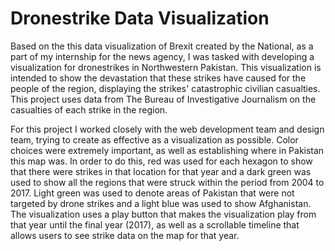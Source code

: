 # Dronestrike Data Visualization

Based on the this data visualization of Brexit created by the National, as a part of my internship for the news agency, I was tasked with developing a visualization for dronestrikes in Northwestern Pakistan. This visualization is intended to show the devastation that these strikes have caused for the people of the region, displaying the strikes' catastrophic civilian casualties. This project uses data from The Bureau of Investigative Journalism on the casualties of each strike in the region.

For this project I worked closely with the web development team and design team, trying to create as effective as a visualization as possible. Color choices were extremely important, as well as establishing where in Pakistan this map was. In order to do this, red was used for each hexagon to show that there were strikes in that location for that year and a dark green was used to show all the regions that were struck within the period from 2004 to 2017. Light green was used to denote areas of Pakistan that were not targeted by drone strikes and a light blue was used to show Afghanistan. The visualization uses a play button that makes the visualization play from that year until the final year (2017), as well as a scrollable timeline that allows users to see strike data on the map for that year.
